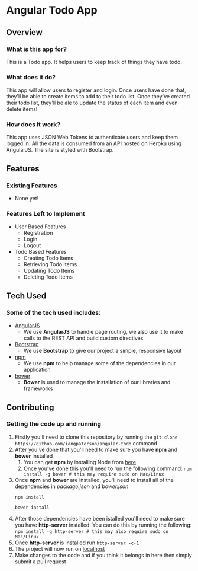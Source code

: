 # Angular Todo App

## Overview

### What is this app for?

This is a Todo app. It helps users to keep track of things they have todo.

### What does it do?

This app will allow users to register and login. Once users have done that, they'll be able to create items to add to their todo list. Once they've created  their todo list, they'll be ale to update the status of each item and even delete items!

### How does it work?

This app uses JSON Web Tokens to authenticate users and keep them logged in. All the data is consumed from an API hosted on Heroku using AngularJS. The site is styled with Bootstrap.

## Features

### Existing Features
- None yet!

### Features Left to Implement
- User Based Features
    - Registration
    - Login
    - Logout
- Todo Based Features
    - Creating Todo Items
    - Retrieving Todo Items
    - Updating Todo Items
    - Deleting Todo Items

## Tech Used

### Some of the tech used includes:
- [AngularJS](https://angularjs.org/)
    - We use **AngularJS** to handle page routing, we also use it to make calls to the REST API and build custom directives
- [Bootstrap](https://getbootstrap.com/)
    - We use **Bootstrap** to give our project a simple, responsive layout
- [npm](https://npmjs.com/)
    - We use **npm** to help manage some of the dependencies in our application
- [bower](https://bower.io/)
    - **Bower** is used to manage the installation of our libraries and frameworks

## Contributing

### Getting the code up and running

1. Firstly you'll need to clone this repository by running the ```git clone https://github.com/iangpaterson/angular-todo``` command
2. After you've done that you'll need to make sure you have **npm** and **bower** installed
    1. You can get **npm** by installing Node from [here](https://nodesjs.org/en/)
    2. Once you've done this you'll need to run the following command:
        `npm install -g bower # this may require sudo on Mac/Linux`
3. Once **npm** and **bower** are installed, you'll need to install all of the dependencies in *package.json* and *bower.json*
    ```
    npm install

    bower install
    ```
4. After those dependencies have been istalled you'll need to make sure you have **http-server** installed. You can do this by running the following: ```npm install -g http-server # this may also require sudo on Mac/Linux```
5. Once **http-server** is installed run ```http-server -c-1```
6. The project will now run on [localhost](http://127.0.0.1:8080)
7. Make changes to the code and if you think it belongs in here then simply submit a pull request
